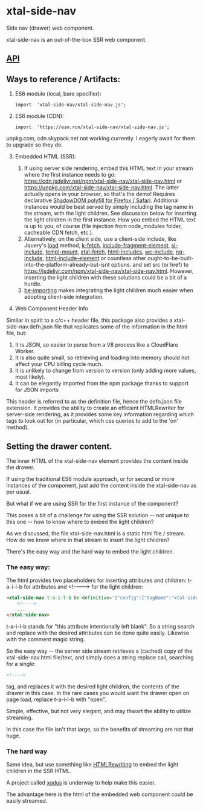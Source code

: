# xtal-side-nav

Side nav (drawer) web component.

xtal-side-nav is an out-of-the-box SSR web component.

## [API](https://cf-sw.bahrus.workers.dev/?href=https%3A%2F%2Fcdn.jsdelivr.net%2Fnpm%2Fxtal-side-nav%2Fcustom-elements.json&stylesheet=https%3A%2F%2Fcdn.jsdelivr.net%2Fnpm%2Fwc-info%2Fsimple-ce-style.css&embedded=false&tags=&ts=2022-03-12T16%3A27%3A41.424Z&tocXSLT=https%3A%2F%2Fcdn.jsdelivr.net%2Fnpm%2Fwc-info%2Ftoc.xsl)

## Ways to reference / Artifacts:

1.  ES6 module (local, bare specifier):
    ```
    import  'xtal-side-nav/xtal-side-nav.js';
    ```
2.  ES6 module (CDN):
    ```
    import  'https://esm.run/xtal-side-nav/xtal-side-nav.js';
    ```

unpkg.com, cdn.skypack.net not working currently.  I eagerly await for them to upgrade so they do.

3.  Embedded HTML (SSR):
      1.  If using server side rendering, embed this HTML text in your stream where the first instance needs to go:  https://cdn.jsdelivr.net/npm/xtal-side-nav/xtal-side-nav.html or https://unpkg.com/xtal-side-nav/xtal-side-nav.html.  The latter actually opens in your browser, so that's the demo!  Requires declarative [ShadowDOM polyfill for Firefox / Safari](https://web.dev/declarative-shadow-dom/#detection-support).  Additional instances would be best served by simply including the tag name in the stream, with the light children.  See discussion below for inserting the light children in the first instance. How you embed the HTML text is up to you, of course (file injection from node_modules folder, cacheable CDN fetch, etc.).
      2.  Alternatively, on the client side, use a client-side include, like Jquery's [load](https://api.jquery.com/load/) method, [k-fetch](https://github.com/bahrus/k-fetch), [include-fragment-element](https://github.com/github/include-fragment-element), [sl-include](https://shoelace.style/components/include), [templ-mount](https://github.com/bahrus/templ-mount), [xtal-fetch](https://github.com/bahrus/xtal-fetch), [html-includes](https://www.filamentgroup.com/lab/), [wc-include](https://www.npmjs.com/package/@vanillawc/wc-include), [ng-include](https://www.w3schools.com/angular/ng_ng-include.asp), [html-include-element](https://www.npmjs.com/package/html-include-element) or countless other ought-to-be-built-into-the-platform-already-but-isnt options. and set src (or href) to https://jsdelivr.com/npm/xtal-side-nav/xtal-side-nav.html.  However, inserting the light children with these solutions could be a bit of a hurdle.
      3.  [be-importing](https://github.com/bahrus/be-importing) makes integrating the light children much easier when adopting client-side integration.

4.  Web Component Header Info

Similar in spirit to a c/c++ header file, this package also provides a xtal-side-nav.defn.json file that replicates some of the information in the html file, but:

1.  It is JSON, so easier to parse from a V8 process like a CloudFlare Worker.  
2.  It is also quite small, so retrieving and loading into memory should not affect your CPU billing cycle much. 
3.  It is unlikely to change from version to version (only adding more values, most likely).  
4.  It can be elegantly imported from the npm package thanks to support for JSON imports

This header is referred to as the definition file, hence the defn.json file extension.  It provides the ability to create an efficient HTMLRewriter for server-side rendering, as it provides some key information regarding which tags to look out for (in particular, which css queries to add to the 'on' method).

## Setting the drawer content.

The inner HTML of the xtal-side-nav element provides the content inside the drawer.

If using the traditional ES6 module approach, or for second or more instances of the component, just add the content inside the xtal-side-nav as per usual.

But what if we are using SSR for the first instance of the component?

This poses a bit of a challenge for using the SSR solution -- not unique to this one -- how to know where to embed the light children?

As we discussed, the file xtal-side-nav.html is a static html file / stream.  How do we know where in that stream to insert the light children?

There's the easy way and the hard way to embed the light children.

### The easy way:

The html provides two placeholders for inserting attributes and children:  t-a-i-l-b for attributes and \<!----\> for the light children:

```html
<xtal-side-nav t-a-i-l-b be-definitive='{"config":{"tagName":"xtal-side-nav","propDefaults":{"open":false,"updateTransform":{"sideNavParts":[{},{},{"data-open":"open"}]}}}}'>
    <!---->
    ...
</xtal-side-nav>
```

t-a-i-l-b stands for "this attribute intentionally left blank".  So a string search and replace with the desired attributes can be done quite easily.  Likewise with the comment magic string.

So the easy way -- the server side stream retrieves a (cached) copy of the xtal-side-nav.html file/text, and simply does a string replace call, searching for a single:

```html
<!---->
```

tag, and replaces it with the desired light children, the contents of the drawer in this case.  In the rare cases you would want the drawer open on page load, replace t-a-i-l-b with "open".

Simple, effective, but not very elegant, and may thwart the ability to utilize streaming.

In this case the file isn't that large, so the benefits of streaming are not that huge.

### The hard way

Same idea, but use something like [HTMLRewriting](https://developers.cloudflare.com/workers/runtime-apis/html-rewriter) to embed the light children in the SSR HTML.   

A project called [xodus](https://github.com/bahrus/xodus) is underway to help make this easier.

The advantage here is the html of the embedded web component could be easily streamed.

<!-- https://codepen.io/bahrus/pen/yLzPZRN -->
